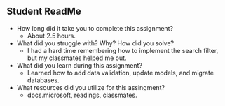 ## Student ReadMe
- How long did it take you to complete this assignment?
	- About 2.5 hours.
- What did you struggle with? Why? How did you solve?
	- I had a hard time remembering how to implement the search filter, but my classmates helped me out.
- What did you learn during this assignment?
	- Learned how to add data validation, update models, and migrate databases.
- What resources did you utilize for this assingment?
	- docs.microsoft, readings, classmates.
